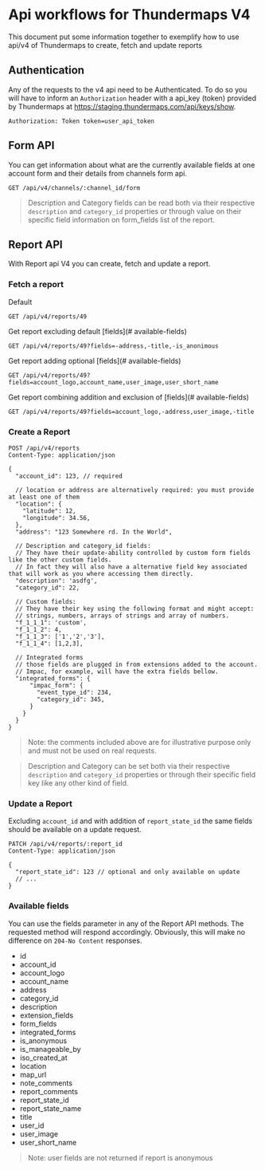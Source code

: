 # Api workflows for Thundermaps V4
This document put some information together to exemplify how to use api/v4 of
Thundermaps to create, fetch and update reports

## Authentication
Any of the requests to the v4 api need to be Authenticated.
To do so you will have to inform an `Authorization` header with a api_key (token)
provided by Thundermaps at https://staging.thundermaps.com/api/keys/show.

```
Authorization: Token token=user_api_token
```

## Form API
You can get information about what are the currently available fields at one
account form and their details from channels form api.

```
GET /api/v4/channels/:channel_id/form
```

> Description and Category fields can be read both via their respective
`description` and `category_id` properties or through value on their specific
field information on form_fields list of the report.

## Report API
With Report api V4 you can create, fetch and update a report.

### Fetch a report
Default
```
GET /api/v4/reports/49
```

Get report excluding default [fields](# available-fields)
```
GET /api/v4/reports/49?fields=-address,-title,-is_anonimous
```

Get report adding optional [fields](# available-fields)
```
GET /api/v4/reports/49?fields=account_logo,account_name,user_image,user_short_name
```

Get report combining addition and exclusion of [fields](# available-fields)
```
GET /api/v4/reports/49?fields=account_logo,-address,user_image,-title
```


### Create a Report
```
POST /api/v4/reports
Content-Type: application/json

{
  "account_id": 123, // required

  // location or address are alternatively required: you must provide at least one of them
  "location": {
    "latitude": 12,
    "longitude": 34.56,
  },
  "address": "123 Somewhere rd. In the World",

  // Description and category_id fields:
  // They have their update-ability controlled by custom form fields like the other custom fields.
  // In fact they will also have a alternative field key associated that will work as you where accessing them directly.
  "description": 'asdfg',
  "category_id": 22,

  // Custom fields:
  // They have their key using the following format and might accept:
  // strings, numbers, arrays of strings and array of numbers.
  "f_1_1_1": 'custom',
  "f_1_1_2": 4,
  "f_1_1_3": ['1','2','3'],
  "f_1_1_4": [1,2,3],

  // Integrated forms
  // those fields are plugged in from extensions added to the account.
  // Impac, for example, will have the extra fields bellow.
  "integrated_forms": {
      "impac_form": {
        "event_type_id": 234,
        "category_id": 345,
      }
    }
  }
}
```
> Note: the comments included above are for illustrative purpose only and must
not be used on real requests.

> Description and Category can be set both via their respective
`description` and `category_id` properties or through their specific field key
like any other kind of field.

### Update a Report
Excluding `account_id` and with addition of `report_state_id` the same fields
should be available on a update request.
```
PATCH /api/v4/reports/:report_id
Content-Type: application/json

{
  "report_state_id": 123 // optional and only available on update
  // ...
}
```


### Available fields
You can use the fields parameter in any of the Report API methods. The requested
method will respond accordingly. Obviously, this will make no difference on
`204-No Content` responses.

* id
* account_id
* account_logo
* account_name
* address
* category_id
* description
* extension_fields
* form_fields
* integrated_forms
* is_anonymous
* is_manageable_by
* iso_created_at
* location
* map_url
* note_comments
* report_comments
* report_state_id
* report_state_name
* title
* user_id
* user_image
* user_short_name

> Note: user fields are not returned if report is anonymous
